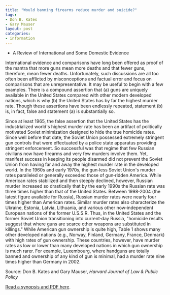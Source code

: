 ```yaml
---
title: "Would banning firearms reduce murder and suicide?"
tags:
- Don B. Kates
- Gary Mauser
layout: post
categories:
- information
---
```


- A Review of International and Some Domestic Evidence

International evidence and comparisons have long been offered as proof of the mantra that more guns mean more deaths and that fewer guns, therefore, mean fewer deaths. Unfortunately, such discussions are all too often been afflicted by misconceptions and factual error and focus on comparisons that are unrepresentative. It may be useful to begin with a few examples. There is a compound assertion that (a) guns are uniquely available in the United States compared with other modern developed nations, which is why (b) the United States has by far the highest murder rate. Though these assertions have been endlessly repeated, statement (b) is, in fact, false and statement (a) is substantially so.

Since at least 1965, the false assertion that the United States has the industrialized world's highest murder rate has been an artifact of politically motivated Soviet minimization designed to hide the true homicide rates. Since well before that date, the Soviet Union possessed extremely stringent gun controls that were effectuated by a police state apparatus providing stringent enforcement. So successful was that regime that few Russian civilians now have firearms and very few murders involve them. Yet, manifest success in keeping its people disarmed did not prevent the Soviet Union from having far and away the highest murder rate in the developed world. In the 1960s and early 1970s, the gun‐less Soviet Union's murder rates paralleled or generally exceeded those of gun‐ridden America. While American rates stabilized and then steeply declined, however, Russian murder increased so drastically that by the early 1990s the Russian rate was three times higher than that of the United States. Between 1998‐2004 (the latest figure available for Russia), Russian murder rates were nearly four times higher than American rates. Similar murder rates also characterize the Ukraine, Estonia, Latvia, Lithuania, and various other now‐independent European nations of the former U.S.S.R. Thus, in the United States and the former Soviet Union transitioning into current‐day Russia, "homicide results suggest that where guns are scarce other weapons are substituted in killings." While American gun ownership is quite high, Table 1 shows many other developed nations (e.g., Norway, Finland, Germany, France, Denmark) with high rates of gun ownership. These countries, however, have murder rates as low or lower than many developed nations in which gun ownership is much rarer. For example, Luxembourg, where handguns are totally banned and ownership of any kind of gun is minimal, had a murder rate nine times higher than Germany in 2002.

Source: Don B. Kates and Gary Mauser, *Harvard Journal of Law & Public Policy*

[Read a synopsis and PDF here](https://papers.ssrn.com/sol3/papers.cfm?abstract_id=998893).

